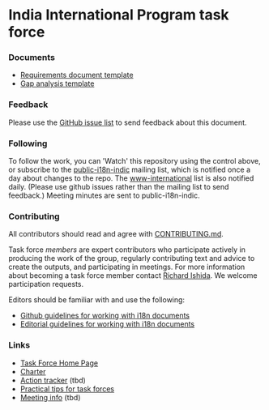 # India International Program task force


### Documents
- [Requirements document template](https://w3c.github.io/iip/templates/lreq_doc/)
- [Gap analysis template](https://w3c.github.io/iip/templates/gap-analysis)

### Feedback
Please use the [GitHub issue list](https://github.com/w3c/iip/issues) to send feedback about this document.

### Following
To follow the work, you can 'Watch' this repository using the control above, or subscribe to the [public-i18n-indic](https://lists.w3.org/Archives/Public/public-i18n-indic/) mailing list, which is notified once a day about changes to the repo. The [www-international](https://lists.w3.org/Archives/Public/www-international/) list is also notified daily. (Please use github issues rather than the mailing list to send feedback.) Meeting minutes are sent to public-i18n-indic.

### Contributing

All contributors should read and agree with [CONTRIBUTING.md](CONTRIBUTING.md).

Task force _members_ are expert contributors who participate actively in producing the work of the group, regularly contributing text and advice to create the outputs, and participating in meetings. For more information about becoming a task force member contact [Richard Ishida](mailto:ishida@w3.org). We welcome participation requests.

Editors should be familiar with and use the following:

- [Github guidelines for working with i18n documents](http://w3c.github.io/i18n-activity/guidelines/github)
- [Editorial guidelines for working with i18n documents](http://w3c.github.io/i18n-activity/guidelines/editing)

### Links
- [Task Force Home Page](https://w3c.github.io/iip/homepage/)
- [Charter](http://w3c.github.io/iip/charter/)
- [Action tracker](https://www.w3.org/International/groups/iip/track/actions/open) (tbd)
- [Practical tips for task forces](https://w3c.github.io/i18n-activity/guidelines/process.html)
- [Meeting info](https://www.w3.org/2017/07/iip-meeting-info.html) (tbd)
